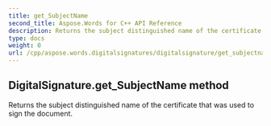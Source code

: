 ```yaml
---
title: get_SubjectName
second_title: Aspose.Words for C++ API Reference
description: Returns the subject distinguished name of the certificate that was used to sign the document. 
type: docs
weight: 0
url: /cpp/aspose.words.digitalsignatures/digitalsignature/get_subjectname/
---
```

## DigitalSignature.get_SubjectName method


Returns the subject distinguished name of the certificate that was used to sign the document.

